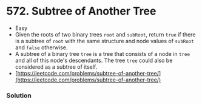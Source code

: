 # 572. Subtree of Another Tree

* Easy
* Given the roots of two binary trees `root` and `subRoot`, return `true` if there is a subtree of `root` with the same structure and node values of `subRoot` and `false` otherwise.
* A subtree of a binary tree `tree` is a tree that consists of a node in `tree` and all of this node's descendants. The tree `tree` could also be considered as a subtree of itself.
* [https://leetcode.com/problems/subtree-of-another-tree/](https://leetcode.com/problems/subtree-of-another-tree/)

### Solution&#x20;
